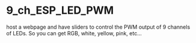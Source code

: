 # 9_ch_ESP_LED_PWM
host a webpage and have sliders to control the PWM output of 9 channels of LEDs. So you can get RGB, white, yellow, pink, etc...
